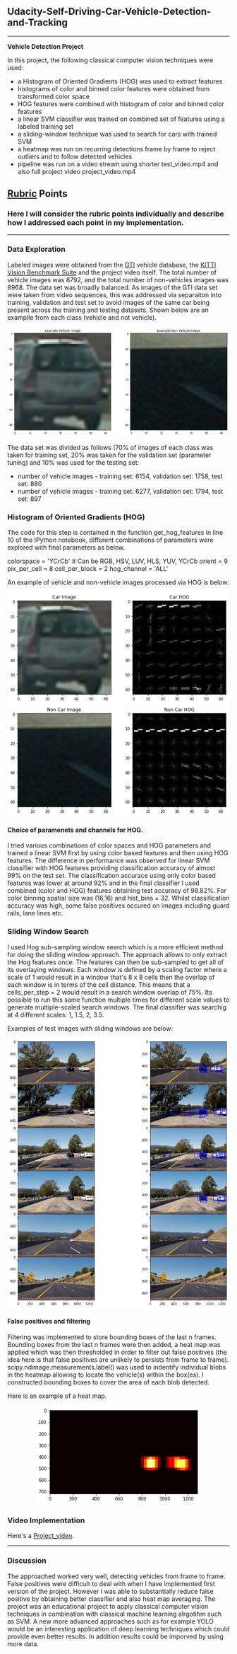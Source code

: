 ## Udacity-Self-Driving-Car-Vehicle-Detection-and-Tracking
---
**Vehicle Detection Project**

In this project, the following classical computer vision techniques were used:

* a Histogram of Oriented Gradients (HOG) was used to extract features
* histograms of color and binned color features were obtained from transformed color space
* HOG features were combined with histogram of color and binned color features
* a linear SVM classifier was trained on combined set of features using a labeled training set
* a sliding-window technique was used to search for cars with trained SVM
* a heatmap was run on recurring detections frame by frame to reject outliers and to follow detected vehicles
* pipeline was run on a video stream using shorter test_video.mp4 and also full project video project_video.mp4

## [Rubric](https://review.udacity.com/#!/rubrics/513/view) Points
### Here I will consider the rubric points individually and describe how I addressed each point in my implementation.

---
### Data Exploration

Labeled images were obtained from the [GTI](http://www.gti.ssr.upm.es/data/Vehicle_database.html) vehicle database, the 
[KITTI Vision Benchmark Suite](http://www.cvlibs.net/datasets/kitti/) and the project video itself. The total number of vehicle images was 8792, and the total number of non-vehicles images was 8968. The data set was broadly balanced. As images of the GTI data set were taken from video sequences, this was addressed via separaiton into training, validation and test set to avoid images of the same car being present across the training and testing datasets. Shown below are an examplle from each class (vehicle and not vehicle).

<p align="center">
  <img src="images/car_not_car.png" alt="Examples of car and not car"/>
</p>

The data set was divided as follows (70% of images of each class was taken for training set, 20% was taken for the validation set (parameter tuning) and 10% was used for the testing set:

- number of vehicle images - training set: 6154, validation set: 1758, test set: 880
- number of vehicle images - training set: 6277, validation set: 1794, test set: 897

### Histogram of Oriented Gradients (HOG)

The code for this step is contained in the function get_hog_features in line 10 of the IPython notebook, different combinations of parameters were explored with final parameters as below.

colorspace = 'YCrCb' # Can be RGB, HSV, LUV, HLS, YUV, YCrCb
orient = 9
pix_per_cell = 8
cell_per_block = 2
hog_channel = 'ALL' 

An example of vehicle and non-vehicle images processed via HOG is below:

<p align="center">
  <img src="images/HOG_example.png" alt="HOG example"/>
</p>

#### Choice of paramenets and channels for HOG.
I tried various combinations of color spaces and HOG parameters and trained a linear SVM first by using color based features and then using HOG features. The difference in performance was observed for linear SVM classifier with HOG features providing classification accuracy of almost 99% on the test set. The classification accurace using only color based features was lower at around 92% and in the final classifier I used combined (color and HOG) features obtaining test accuracy of 98.82%. For color binning spatial size was (16,16) and hist_bins = 32. Whilst classification accuracy was high, some false positives occured on images including guard rails, lane lines etc. 

### Sliding Window Search

I used Hog sub-sampling window search which is a more efficient method for doing the sliding window approach. The approach allows to only extract the Hog features once. The features can then be sub-sampled to get all of its overlaying windows. Each window is defined by a scaling factor where a scale of 1 would result in a window that's 8 x 8 cells then the overlap of each window is in terms of the cell distance. This means that a cells_per_step = 2 would result in a search window overlap of 75%. Its possible to run this same function multiple times for different scale values to generate multiple-scaled search windows. The final classifier was searchig at 4 different scales: 1, 1.5, 2, 3.5.

Examples of test images with sliding windows are below:

<p align="center">
  <img src="images/sliding_window2.png" alt="Sliding window"/>
</p>

#### False positives and filtering
Filtering was implemented to store bounding boxes of the last n frames. Bounding boxes from the last n frames were then added, a heat map was applied which was then thresholded in order to filter out false positives (the idea here is that false positives are unlikely to persists from frame to frame). scipy.ndimage.measurements.label() was used to indentify individual blobs in the heatmap allowing to locate the vehicle(s) within the box(es). I constructed bounding boxes to cover the area of each blob detected.

Here is an example of a heat map.

<p align="center">
  <img src="images/heat_map.png" alt="Heat map"/>
</p>


### Video Implementation

Here's a [Project_video](https://youtu.be/2BuTFsSRfJw). 

---

### Discussion

The approached worked very well, detecting vehicles from frame to frame. False positives were difficult to deal with when I have implemented first version of the project. However I was able to substantially reduce false positive by obtaining better classifier and also heat map averaging. The project was an educational project to apply classical computer vision techniques in combination with classical machine learning alrgotihm such as SVM. A new more advanced approaches such as for example YOLO would be an interesting application of deep learning techniques which could provide even better results. In addition results could be imporved by using more data.  
